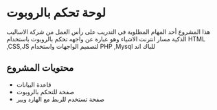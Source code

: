 # لوحة تحكم بالروبوت
هذا المشروع أحد المهام المطلوبة في التدريب على رأس العمل من شركة الاساليب الذكية مسار انترنت الاشياء وهو عبارة عن  واجهه تحكم بالروبوت باستخدام
HTML ,CSS,JS 
لتصميم الواجهات واستخدام 
PHP ,Mysql 
للباك اند 

## محتويات المشروع 
*   قاعدة البيانات
*   صفحة للتحكم بالروبوت
*   صفحة تستخدم للربط مع الهارد ويير 
 

## 


